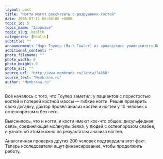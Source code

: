 ```yaml
---
layout: post
title: "Ногти могут рассказать о разрушении костей"
date: 2005-07-11 00:00:00 +0000
topic_id: 5
topic_name: "Здоровье"
topic_slug: health
categories: [health]
subtitle: ""
announcement: "Марк Тоулер (Mark Towler) из ирландского университета Лимерика (University of Limerick) вместе со специалистами из других организаций разработали новый способ диагностики остеопороза — лазерное сканирование ногтей пациентов."
additional_content: ""
photo_filename: ""
photo_width: 0
photo_height: 0
photo_alt: ""
source_url: "http://www.membrana.ru/lenta/?4860"
source_text: "Membrana.ru"
author: "Membrana.ru"
---
```

Всё началось с того, что Тоулер заметил: у пациентов с пористостью костей и потерей костной массы — гибкие ногти. Решив проверить свою догадку, доктор провёл анализ костей и ногтей у 10 человек с остеопорозом и без него.

Выяснилось, что и ногти, и кости имеют кое-что общее: дисульфидная связь, соединяющая молекулы белка, у людей с остеопорозом слабее, и узнать об этом можно по результатам анализа ногтей.

Аналогичная проверка других 200 человек подтвердила этот факт. Теперь исследователи ищут финансирование, чтобы продолжить работу.
